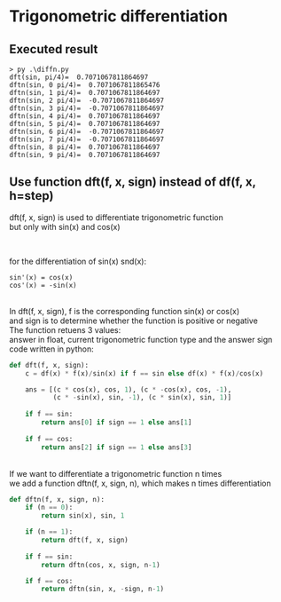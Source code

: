 # Trigonometric differentiation

## Executed result
```
> py .\diffn.py
dft(sin, pi/4)=  0.7071067811864697
dftn(sin, 0 pi/4)=  0.7071067811865476
dftn(sin, 1 pi/4)=  0.7071067811864697
dftn(sin, 2 pi/4)=  -0.7071067811864697
dftn(sin, 3 pi/4)=  -0.7071067811864697
dftn(sin, 4 pi/4)=  0.7071067811864697
dftn(sin, 5 pi/4)=  0.7071067811864697
dftn(sin, 6 pi/4)=  -0.7071067811864697
dftn(sin, 7 pi/4)=  -0.7071067811864697
dftn(sin, 8 pi/4)=  0.7071067811864697
dftn(sin, 9 pi/4)=  0.7071067811864697
```

## Use function dft(f, x, sign) instead of df(f, x, h=step)
dft(f, x, sign) is used to differentiate trigonometric function\
but only with sin(x) and cos(x)
```
```
\
for the differentiation of sin(x) snd(x):
```
sin'(x) = cos(x)
cos'(x) = -sin(x)
```
\
In dft(f, x, sign), f is the corresponding function sin(x) or cos(x)\
and sign is to determine whether the function is positive or negative\
The function retuens 3 values:\
answer in float, current trigonometric function type and the answer sign\
code written in python:
```py
def dft(f, x, sign):
    c = df(x) * f(x)/sin(x) if f == sin else df(x) * f(x)/cos(x)

    ans = [(c * cos(x), cos, 1), (c * -cos(x), cos, -1), 
           (c * -sin(x), sin, -1), (c * sin(x), sin, 1)]
    
    if f == sin:
        return ans[0] if sign == 1 else ans[1]
        
    if f == cos:
        return ans[2] if sign == 1 else ans[3]
```
\
If we want to differentiate a trigonometric function n times\
we add a function dftn(f, x, sign, n), which makes n times differentiation
```py
def dftn(f, x, sign, n):
    if (n == 0):
        return sin(x), sin, 1

    if (n == 1):
        return dft(f, x, sign)
        
    if f == sin:
        return dftn(cos, x, sign, n-1)

    if f == cos:
        return dftn(sin, x, -sign, n-1)
```

